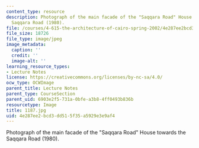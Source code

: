 ```yaml
---
content_type: resource
description: Photograph of the main facade of the "Saqqara Road" House towards the
  Saqqara Road (1980).
file: /courses/4-615-the-architecture-of-cairo-spring-2002/4e287ee2bcd3dd515f35a5929e3e9af4_1187.jpg
file_size: 18726
file_type: image/jpeg
image_metadata:
  caption: ''
  credit: ''
  image-alt: ''
learning_resource_types:
- Lecture Notes
license: https://creativecommons.org/licenses/by-nc-sa/4.0/
ocw_type: OCWImage
parent_title: Lecture Notes
parent_type: CourseSection
parent_uid: 6903e2f5-731a-0bfe-a3b8-4ff0493b836b
resourcetype: Image
title: 1187.jpg
uid: 4e287ee2-bcd3-dd51-5f35-a5929e3e9af4
---
```

Photograph of the main facade of the "Saqqara Road" House towards the Saqqara Road (1980).